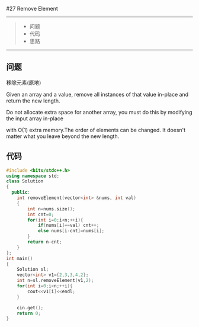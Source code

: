 #27 Remove Element

---

> * 问题
> * 代码
> * 思路

---

## 问题

移除元素(原地)

Given an array and a value, remove all instances of that value in-place and return the new length.

Do not allocate extra space for another array, you must do this by modifying the input array in-place 

with O(1) extra memory.The order of elements can be changed. It doesn't matter what you leave beyond the new length.

## 代码

```c++
#include <bits/stdc++.h>
using namespace std;
class Solution
{
  public:
    int removeElement(vector<int> &nums, int val)
    {
        int n=nums.size();
        int cnt=0;
        for(int i=0;i<n;++i){
            if(nums[i]==val) cnt++;
            else nums[i-cnt]=nums[i];
        }
        return n-cnt;
    }
};
int main()
{
    Solution sl;
    vector<int> v1={2,3,3,4,2};
    int n=sl.removeElement(v1,2);
    for(int i=0;i<n;++i){
        cout<<v1[i]<<endl;
    }

    cin.get();
    return 0;
}
```

